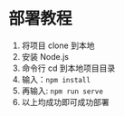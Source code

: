 # 部署教程

1. 将项目 clone 到本地
2. 安装 Node.js 
3. 命令行 cd 到本地项目目录
4. 输入：`npm install`
5. 再输入: `npm run serve`
6. 以上均成功即可成功部署
